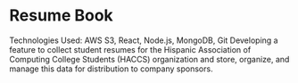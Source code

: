 # Resume Book
Technologies Used: AWS S3, React, Node.js, MongoDB, Git
Developing a feature to collect student resumes for the Hispanic Association of Computing College Students (HACCS) organization and store, organize, and manage this data for distribution to company sponsors.
